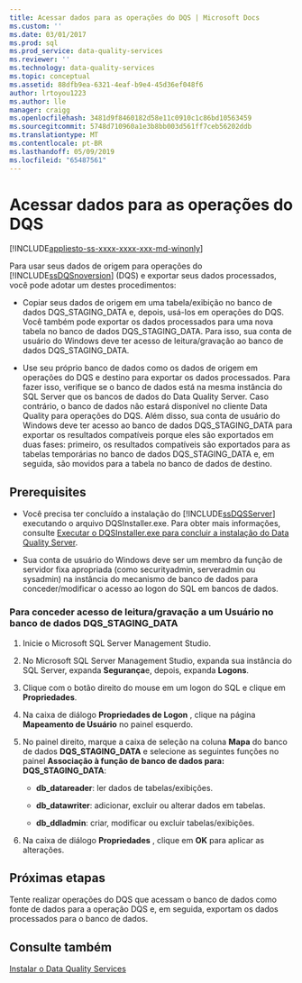 ```yaml
---
title: Acessar dados para as operações do DQS | Microsoft Docs
ms.custom: ''
ms.date: 03/01/2017
ms.prod: sql
ms.prod_service: data-quality-services
ms.reviewer: ''
ms.technology: data-quality-services
ms.topic: conceptual
ms.assetid: 88dfb9ea-6321-4eaf-b9e4-45d36ef048f6
author: lrtoyou1223
ms.author: lle
manager: craigg
ms.openlocfilehash: 3481d9f8460182d58e11c0910c1c86bd10563459
ms.sourcegitcommit: 5748d710960a1e3b8bb003d561ff7ceb56202ddb
ms.translationtype: MT
ms.contentlocale: pt-BR
ms.lasthandoff: 05/09/2019
ms.locfileid: "65487561"
---
```

# <a name="access-data-for-the-dqs-operations"></a>Acessar dados para as operações do DQS

[!INCLUDE[appliesto-ss-xxxx-xxxx-xxx-md-winonly](../../includes/appliesto-ss-xxxx-xxxx-xxx-md-winonly.md)]

  Para usar seus dados de origem para operações do [!INCLUDE[ssDQSnoversion](../../includes/ssdqsnoversion-md.md)] (DQS) e exportar seus dados processados, você pode adotar um destes procedimentos:  
  
-   Copiar seus dados de origem em uma tabela/exibição no banco de dados DQS_STAGING_DATA e, depois, usá-los em operações do DQS. Você também pode exportar os dados processados para uma nova tabela no banco de dados DQS_STAGING_DATA. Para isso, sua conta de usuário do Windows deve ter acesso de leitura/gravação ao banco de dados DQS_STAGING_DATA.  
  
-   Use seu próprio banco de dados como os dados de origem em operações do DQS e destino para exportar os dados processados. Para fazer isso, verifique se o banco de dados está na mesma instância do SQL Server que os bancos de dados do Data Quality Server. Caso contrário, o banco de dados não estará disponível no cliente Data Quality para operações do DQS. Além disso, sua conta de usuário do Windows deve ter acesso ao banco de dados DQS_STAGING_DATA para exportar os resultados compatíveis porque eles são exportados em duas fases: primeiro, os resultados compatíveis são exportados para as tabelas temporárias no banco de dados DQS_STAGING_DATA e, em seguida, são movidos para a tabela no banco de dados de destino.  
  
## <a name="prerequisites"></a>Prerequisites  
  
-   Você precisa ter concluído a instalação do [!INCLUDE[ssDQSServer](../../includes/ssdqsserver-md.md)] executando o arquivo DQSInstaller.exe. Para obter mais informações, consulte [Executar o DQSInstaller.exe para concluir a instalação do Data Quality Server](../../data-quality-services/install-windows/run-dqsinstaller-exe-to-complete-data-quality-server-installation.md).  
  
-   Sua conta de usuário do Windows deve ser um membro da função de servidor fixa apropriada (como securityadmin, serveradmin ou sysadmin) na instância do mecanismo de banco de dados para conceder/modificar o acesso ao logon do SQL em bancos de dados.  
  
### <a name="to-grant-readwrite-access-to-a-user-on-the-dqsstagingdata-database"></a>Para conceder acesso de leitura/gravação a um Usuário no banco de dados DQS_STAGING_DATA  
  
1.  Inicie o Microsoft SQL Server Management Studio.  
  
2.  No Microsoft SQL Server Management Studio, expanda sua instância do SQL Server, expanda **Segurança**e, depois, expanda **Logons**.  
  
3.  Clique com o botão direito do mouse em um logon do SQL e clique em **Propriedades**.  
  
4.  Na caixa de diálogo **Propriedades de Logon** , clique na página **Mapeamento de Usuário** no painel esquerdo.  
  
5.  No painel direito, marque a caixa de seleção na coluna **Mapa** do banco de dados **DQS_STAGING_DATA** e selecione as seguintes funções no painel **Associação à função de banco de dados para: DQS_STAGING_DATA**:  
  
    -   **db_datareader**: ler dados de tabelas/exibições.  
  
    -   **db_datawriter**: adicionar, excluir ou alterar dados em tabelas.  
  
    -   **db_ddladmin**: criar, modificar ou excluir tabelas/exibições.  
  
6.  Na caixa de diálogo **Propriedades** , clique em **OK** para aplicar as alterações.  
  
## <a name="next-steps"></a>Próximas etapas  
 Tente realizar operações do DQS que acessam o banco de dados como fonte de dados para a operação DQS e, em seguida, exportam os dados processados para o banco de dados.  
  
## <a name="see-also"></a>Consulte também  
 [Instalar o Data Quality Services](../../data-quality-services/install-windows/install-data-quality-services.md)  
  
  
